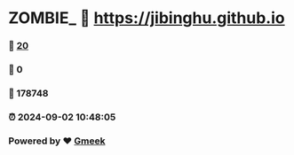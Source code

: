 # ZOMBIE_ :link: https://jibinghu.github.io 
### :page_facing_up: [20](https://jibinghu.github.io/tag.html) 
### :speech_balloon: 0 
### :hibiscus: 178748 
### :alarm_clock: 2024-09-02 10:48:05 
### Powered by :heart: [Gmeek](https://github.com/Meekdai/Gmeek)
